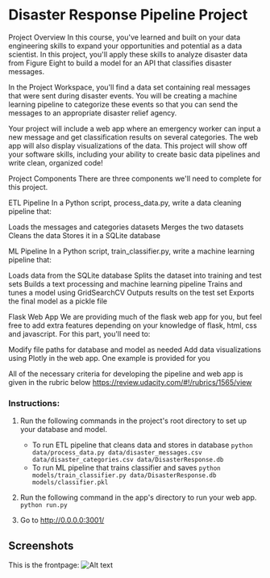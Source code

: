 # Disaster Response Pipeline Project

Project Overview In this course, you've learned and built on your data engineering skills to expand your opportunities and potential as a data scientist. In this project, you'll apply these skills to analyze disaster data from Figure Eight to build a model for an API that classifies disaster messages.

In the Project Workspace, you'll find a data set containing real messages that were sent during disaster events. You will be creating a machine learning pipeline to categorize these events so that you can send the messages to an appropriate disaster relief agency.

Your project will include a web app where an emergency worker can input a new message and get classification results on several categories. The web app will also display visualizations of the data. This project will show off your software skills, including your ability to create basic data pipelines and write clean, organized code!

Project Components There are three components we'll need to complete for this project.

ETL Pipeline In a Python script, process_data.py, write a data cleaning pipeline that: 

Loads the messages and categories datasets 
Merges the two datasets 
Cleans the data 
Stores it in a SQLite database 

ML Pipeline In a Python script, train_classifier.py, write a machine learning pipeline that: 

Loads data from the SQLite database 
Splits the dataset into training and test sets 
Builds a text processing and machine learning pipeline 
Trains and tunes a model using GridSearchCV Outputs results on the test set 
Exports the final model as a pickle file

Flask Web App
We are providing much of the flask web app for you, but feel free to add extra features depending on your knowledge of flask, html, css and javascript. For this part, you'll need to:

Modify file paths for database and model as needed
Add data visualizations using Plotly in the web app. One example is provided for you

All of the necessary criteria for developing the pipeline and web app is given in the rubric below https://review.udacity.com/#!/rubrics/1565/view


### Instructions:
1. Run the following commands in the project's root directory to set up your database and model.

    - To run ETL pipeline that cleans data and stores in database
        `python data/process_data.py data/disaster_messages.csv data/disaster_categories.csv data/DisasterResponse.db`
    - To run ML pipeline that trains classifier and saves
        `python models/train_classifier.py data/DisasterResponse.db models/classifier.pkl`

2. Run the following command in the app's directory to run your web app.
    `python run.py`

3. Go to http://0.0.0.0:3001/


## Screenshots
This is the frontpage:
![Alt text](https://github.com/Benzula/Disaster-Pipeline=Project/blob/master/Screenshot.PNG?raw=true "Screenshot")
